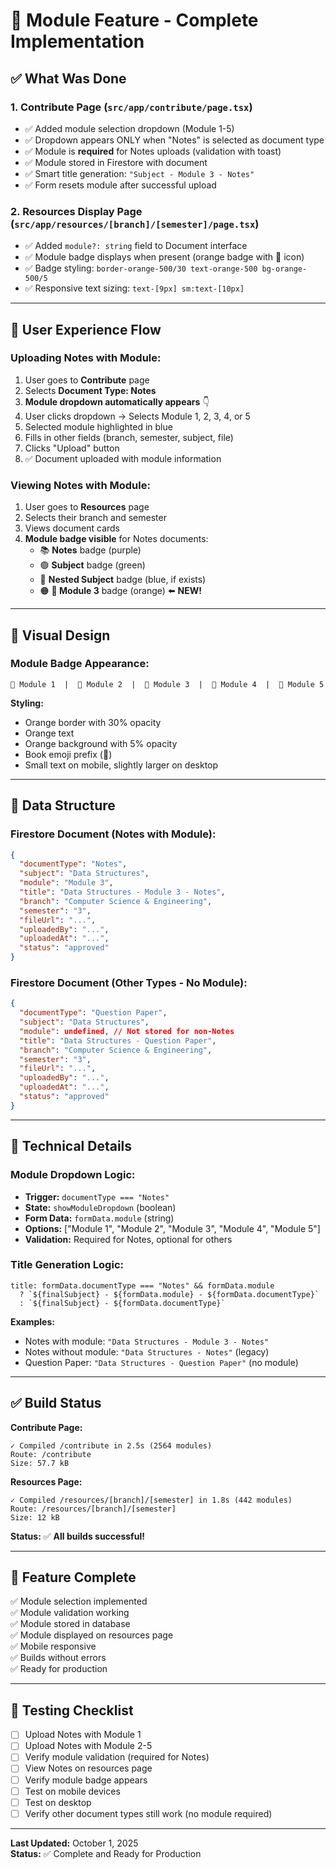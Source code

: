 # 📖 Module Feature - Complete Implementation

## ✅ What Was Done

### 1. **Contribute Page** (`src/app/contribute/page.tsx`)
- ✅ Added module selection dropdown (Module 1-5)
- ✅ Dropdown appears ONLY when "Notes" is selected as document type
- ✅ Module is **required** for Notes uploads (validation with toast)
- ✅ Module stored in Firestore with document
- ✅ Smart title generation: `"Subject - Module 3 - Notes"`
- ✅ Form resets module after successful upload

### 2. **Resources Display Page** (`src/app/resources/[branch]/[semester]/page.tsx`)
- ✅ Added `module?: string` field to Document interface
- ✅ Module badge displays when present (orange badge with 📖 icon)
- ✅ Badge styling: `border-orange-500/30 text-orange-500 bg-orange-500/5`
- ✅ Responsive text sizing: `text-[9px] sm:text-[10px]`

---

## 📱 User Experience Flow

### **Uploading Notes with Module:**
1. User goes to **Contribute** page
2. Selects **Document Type: Notes**
3. **Module dropdown automatically appears** 👇
4. User clicks dropdown → Selects Module 1, 2, 3, 4, or 5
5. Selected module highlighted in blue
6. Fills in other fields (branch, semester, subject, file)
7. Clicks "Upload" button
8. ✅ Document uploaded with module information

### **Viewing Notes with Module:**
1. User goes to **Resources** page
2. Selects their branch and semester
3. Views document cards
4. **Module badge visible** for Notes documents:
   - 📚 **Notes** badge (purple)
   - 🟢 **Subject** badge (green)
   - 🔵 **Nested Subject** badge (blue, if exists)
   - 🟠 **📖 Module 3** badge (orange) ⬅️ **NEW!**

---

## 🎨 Visual Design

### Module Badge Appearance:
```
📖 Module 1  |  📖 Module 2  |  📖 Module 3  |  📖 Module 4  |  📖 Module 5
```

**Styling:**
- Orange border with 30% opacity
- Orange text
- Orange background with 5% opacity
- Book emoji prefix (📖)
- Small text on mobile, slightly larger on desktop

---

## 💾 Data Structure

### Firestore Document (Notes with Module):
```json
{
  "documentType": "Notes",
  "subject": "Data Structures",
  "module": "Module 3",
  "title": "Data Structures - Module 3 - Notes",
  "branch": "Computer Science & Engineering",
  "semester": "3",
  "fileUrl": "...",
  "uploadedBy": "...",
  "uploadedAt": "...",
  "status": "approved"
}
```

### Firestore Document (Other Types - No Module):
```json
{
  "documentType": "Question Paper",
  "subject": "Data Structures",
  "module": undefined, // Not stored for non-Notes
  "title": "Data Structures - Question Paper",
  "branch": "Computer Science & Engineering",
  "semester": "3",
  "fileUrl": "...",
  "uploadedBy": "...",
  "uploadedAt": "...",
  "status": "approved"
}
```

---

## 🔧 Technical Details

### Module Dropdown Logic:
- **Trigger:** `documentType === "Notes"`
- **State:** `showModuleDropdown` (boolean)
- **Form Data:** `formData.module` (string)
- **Options:** ["Module 1", "Module 2", "Module 3", "Module 4", "Module 5"]
- **Validation:** Required for Notes, optional for others

### Title Generation Logic:
```tsx
title: formData.documentType === "Notes" && formData.module 
  ? `${finalSubject} - ${formData.module} - ${formData.documentType}` 
  : `${finalSubject} - ${formData.documentType}`
```

**Examples:**
- Notes with module: `"Data Structures - Module 3 - Notes"`
- Notes without module: `"Data Structures - Notes"` (legacy)
- Question Paper: `"Data Structures - Question Paper"` (no module)

---

## ✅ Build Status

**Contribute Page:**
```
✓ Compiled /contribute in 2.5s (2564 modules)
Route: /contribute
Size: 57.7 kB
```

**Resources Page:**
```
✓ Compiled /resources/[branch]/[semester] in 1.8s (442 modules)
Route: /resources/[branch]/[semester]
Size: 12 kB
```

**Status:** ✅ **All builds successful!**

---

## 🎯 Feature Complete

✅ Module selection implemented  
✅ Module validation working  
✅ Module stored in database  
✅ Module displayed on resources page  
✅ Mobile responsive  
✅ Builds without errors  
✅ Ready for production  

---

## 📝 Testing Checklist

- [ ] Upload Notes with Module 1
- [ ] Upload Notes with Module 2-5
- [ ] Verify module validation (required for Notes)
- [ ] View Notes on resources page
- [ ] Verify module badge appears
- [ ] Test on mobile devices
- [ ] Test on desktop
- [ ] Verify other document types still work (no module required)

---

**Last Updated:** October 1, 2025  
**Status:** ✅ Complete and Ready for Production
